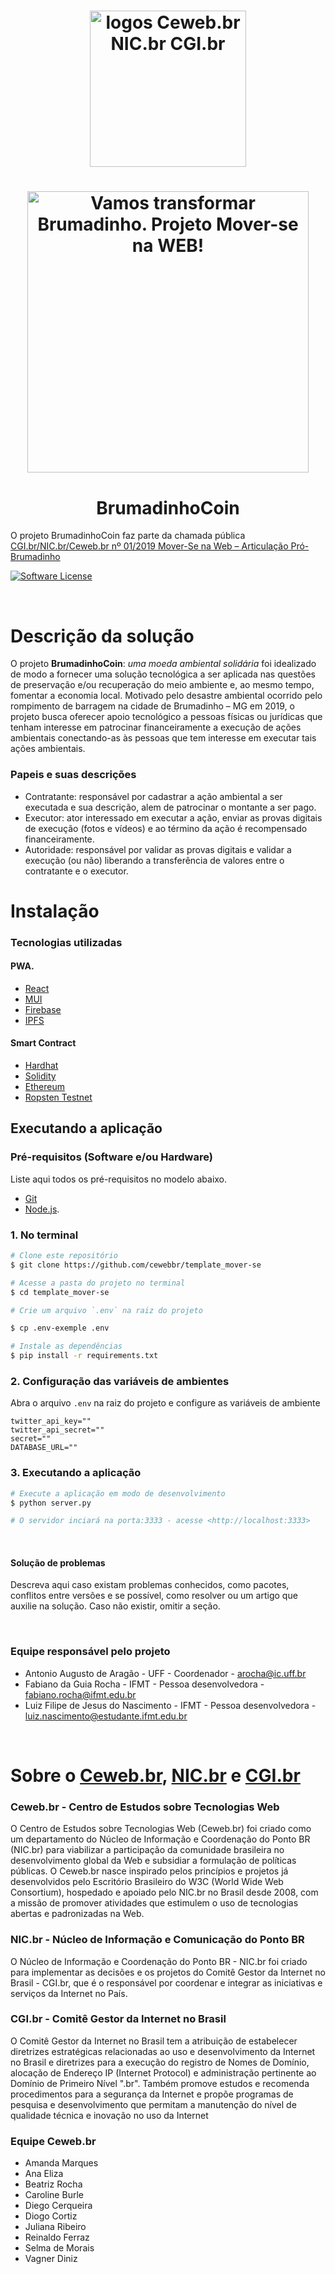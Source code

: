 <h1 align="center"><img src="https://user-images.githubusercontent.com/16292535/150152830-a0077ec7-d677-4e19-b282-04401bb5a060.png" alt="logos Ceweb.br NIC.br CGI.br " width="250" height="auto"></h1>

<h1 align="center">
    <img src="https://ceweb.br/media/imgs/Moverse_na_Web_banner-site.jpg" alt="Vamos transformar Brumadinho. Projeto Mover-se na WEB!" width="450" height="auto">
</h1>


<h1 align="center"> BrumadinhoCoin </h1>

O projeto BrumadinhoCoin faz parte da chamada pública [CGI.br/NIC.br/Ceweb.br nº 01/2019
Mover-Se na Web – Articulação Pró-Brumadinho](https://ceweb.br/projetos/chamada.html)

[![Software License](https://img.shields.io/badge/license-MIT-lightgrey.svg)](https://github.com/mas-cli/mas/blob/main/LICENSE)

<br/>

#  Descrição da solução

O projeto **BrumadinhoCoin**: *uma moeda ambiental solidária* foi idealizado de modo a fornecer uma solução tecnológica a ser aplicada nas questões de preservação e/ou recuperação do meio ambiente e, ao mesmo tempo, fomentar a economia local. Motivado pelo desastre ambiental ocorrido pelo rompimento de barragem na cidade de Brumadinho – MG em 2019, o projeto busca oferecer apoio tecnológico a pessoas físicas ou jurídicas que tenham interesse em patrocinar financeiramente a execução de ações ambientais conectando-as às pessoas que tem interesse em executar tais ações ambientais.

### Papeis e suas descrições

-  Contratante: responsável por cadastrar a ação ambiental a ser executada e sua descrição, alem de patrocinar o montante a ser pago.
-  Executor: ator interessado em executar a ação, enviar as provas digitais de execução (fotos e vídeos) e ao término da ação é recompensado financeiramente.
-  Autoridade: responsável por validar as provas digitais e validar a execução (ou não) liberando a transferência de valores entre o contratante e o executor.

#  Instalação

### Tecnologias utilizadas

#### PWA.

- [React](https://pt-br.reactjs.org/)
- [MUI](https://mui.com/)
- [Firebase](https://firebase.google.com/)
- [IPFS](https://ipfs.tech/)

#### Smart Contract
- [Hardhat](https://hardhat.org/)
- [Solidity](https://docs.soliditylang.org/en/v0.8.17/)
- [Ethereum](https://ethereum.org/)
- [Ropsten Testnet](https://ropsten.etherscan.io/)

## Executando a aplicação

### Pré-requisitos (Software e/ou Hardware)

Liste aqui todos os pré-requisitos no modelo abaixo.

- [Git](https://git-scm.com)
- [Node.js](https://nodejs.org/en/). 


### 1. No terminal

```bash
# Clone este repositório
$ git clone https://github.com/cewebbr/template_mover-se

# Acesse a pasta do projeto no terminal
$ cd template_mover-se

# Crie um arquivo `.env` na raiz do projeto

$ cp .env-exemple .env

# Instale as dependências
$ pip install -r requirements.txt

```

###  2. Configuração das variáveis de ambientes

Abra o arquivo `.env` na raiz do projeto e configure as variáveis de ambiente

```
twitter_api_key=""
twitter_api_secret=""
secret=""
DATABASE_URL=""
```
###  3. Executando a aplicação
```bash
# Execute a aplicação em modo de desenvolvimento
$ python server.py

# O servidor inciará na porta:3333 - acesse <http://localhost:3333>
```

</br>

#### Solução de problemas

Descreva aqui caso existam problemas conhecidos, como pacotes, conflitos entre versões e se possível, como resolver ou um artigo que auxilie na solução. Caso não existir, omitir a seção.

<br/>

### Equipe responsável pelo projeto 

- Antonio Augusto de Aragão           - UFF - Coordenador - arocha@ic.uff.br
- Fabiano da Guia Rocha               - IFMT - Pessoa desenvolvedora - fabiano.rocha@ifmt.edu.br
- Luiz Filipe de Jesus do Nascimento  - IFMT - Pessoa desenvolvedora - luiz.nascimento@estudante.ifmt.edu.br

</br>


# Sobre o [Ceweb.br](https://ceweb.br/sobre-o-ceweb-br/), [NIC.br](https://www.nic.br/sobre/) e [CGI.br](https://cgi.br/sobre/)

### Ceweb.br - Centro de Estudos sobre Tecnologias Web
O Centro de Estudos sobre Tecnologias Web (Ceweb.br) foi criado como um departamento do Núcleo de Informação e Coordenação do Ponto BR (NIC.br) para viabilizar a participação da comunidade brasileira no desenvolvimento global da Web e subsidiar a formulação de políticas públicas. O Ceweb.br nasce inspirado pelos princípios e projetos já desenvolvidos pelo Escritório Brasileiro do W3C (World Wide Web Consortium), hospedado e apoiado pelo NIC.br no Brasil desde 2008, com a missão de promover atividades que estimulem o uso de tecnologias abertas e padronizadas na Web.


### NIC.br - Núcleo de Informação e Comunicação do Ponto BR
O Núcleo de Informação e Coordenação do Ponto BR - NIC.br foi criado para implementar as decisões e os projetos do Comitê Gestor da Internet no Brasil - CGI.br, que é o responsável por coordenar e integrar as iniciativas e serviços da Internet no País.


### CGI.br - Comitê Gestor da Internet no Brasil
O Comitê Gestor da Internet no Brasil tem a atribuição de estabelecer diretrizes estratégicas relacionadas ao uso e desenvolvimento da Internet no Brasil e diretrizes para a execução do registro de Nomes de Domínio, alocação de Endereço IP (Internet Protocol) e administração pertinente ao Domínio de Primeiro Nível ".br". Também promove estudos e recomenda procedimentos para a segurança da Internet e propõe programas de pesquisa e desenvolvimento que permitam a manutenção do nível de qualidade técnica e inovação no uso da Internet

### Equipe Ceweb.br

<ul>
    <li>Amanda Marques</li> 
    <li>Ana Eliza</li>
    <li>Beatriz Rocha</li>
    <li>Caroline Burle</li>
    <li>Diego Cerqueira</li>
    <li>Diogo Cortiz</li>
    <li>Juliana Ribeiro</li>
    <li>Reinaldo Ferraz</li>
    <li>Selma de Morais</li>
    <li>Vagner Diniz</li>
</ul>
